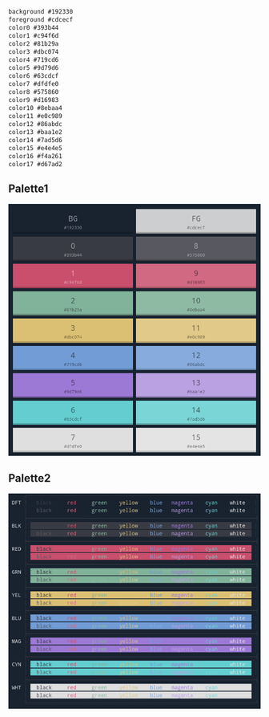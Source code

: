 ```
background #192330
foreground #cdcecf
color0 #393b44
color1 #c94f6d
color2 #81b29a
color3 #dbc074
color4 #719cd6
color5 #9d79d6
color6 #63cdcf
color7 #dfdfe0
color8 #575860
color9 #d16983
color10 #8ebaa4
color11 #e0c989
color12 #86abdc
color13 #baa1e2
color14 #7ad5d6
color15 #e4e4e5
color16 #f4a261
color17 #d67ad2
```

## Palette1

![palette1](./assets/nightfox-palette1.png)

## Palette2

![Palette2](./assets/nightfox-palette2.png)
